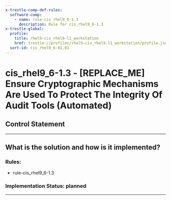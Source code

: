 ```yaml
---
x-trestle-comp-def-rules:
  software-comp:
    - name: rule-cis_rhel9_6-1.3
      description: Rule for cis_rhel9_6-1.3
x-trestle-global:
  profile:
    title: rhel9-cis_rhel9-l1_workstation
    href: trestle://profiles/rhel9-cis_rhel9-l1_workstation/profile.json
  sort-id: cis_rhel9_6-01.03
---
```


# cis_rhel9_6-1.3 - \[REPLACE_ME\] Ensure Cryptographic Mechanisms Are Used To Protect The Integrity Of Audit Tools (Automated)

## Control Statement

______________________________________________________________________

## What is the solution and how is it implemented?

<!-- For implementation status enter one of: implemented, partial, planned, alternative, not-applicable -->

<!-- Note that the list of rules under ### Rules: is read-only and changes will not be captured after assembly to JSON -->

<!-- Add control implementation description here for control: cis_rhel9_6-1.3 -->

### Rules:

  - rule-cis_rhel9_6-1.3

### Implementation Status: planned

______________________________________________________________________
